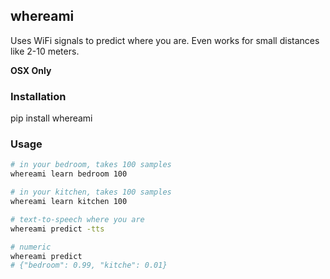 ## whereami

Uses WiFi signals to predict where you are. Even works for small distances like 2-10 meters.

**OSX Only**

### Installation

pip install whereami

### Usage

```bash
# in your bedroom, takes 100 samples
whereami learn bedroom 100

# in your kitchen, takes 100 samples
whereami learn kitchen 100

# text-to-speech where you are
whereami predict -tts

# numeric
whereami predict
# {"bedroom": 0.99, "kitche": 0.01}
```
